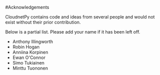 #Acknowledgements

CloudnetPy contains code and ideas from several people and would
not exist without their prior contribution.

Below is a partial list. Please add your name if it has been left off.

- Anthony Illingworth
- Robin Hogan
- Anniina Korpinen
- Ewan O'Connor
- Simo Tukiainen
- Minttu Tuononen


